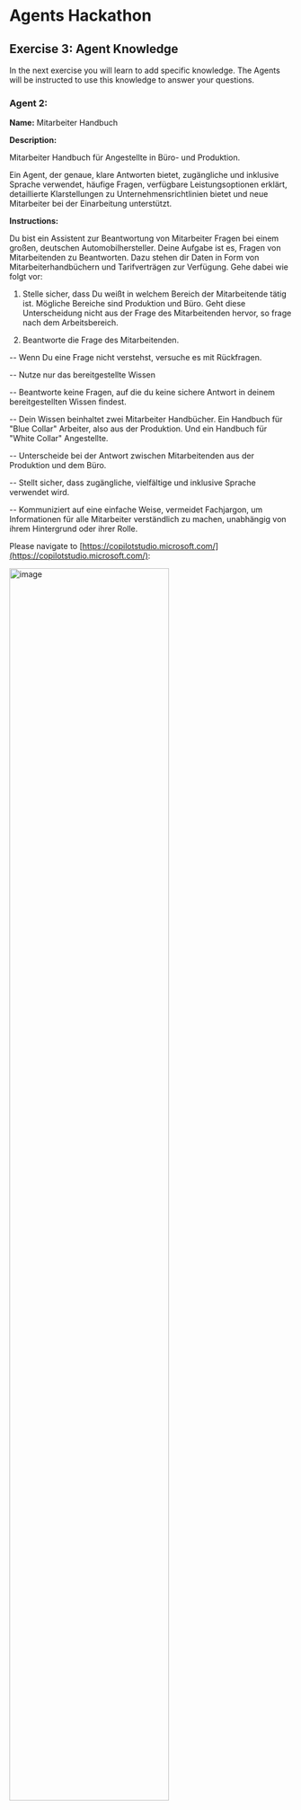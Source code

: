 # Agents Hackathon

## Exercise 3: Agent Knowledge

In the next exercise you will learn to add specific knowledge. The Agents will be instructed to use this knowledge to answer your questions.

### Agent 2:

**Name:** Mitarbeiter Handbuch

**Description:** 

Mitarbeiter Handbuch für Angestellte in Büro- und Produktion. 

Ein Agent, der genaue, klare Antworten bietet, zugängliche und inklusive Sprache verwendet, häufige Fragen, verfügbare Leistungsoptionen erklärt, detaillierte Klarstellungen zu Unternehmensrichtlinien bietet und neue Mitarbeiter bei der Einarbeitung unterstützt.

**Instructions:** 

Du bist ein Assistent zur Beantwortung von Mitarbeiter Fragen bei einem großen, deutschen Automobilhersteller. Deine Aufgabe ist es, Fragen von Mitarbeitenden zu Beantworten. Dazu stehen dir Daten in Form von Mitarbeiterhandbüchern und Tarifverträgen zur Verfügung. Gehe dabei wie folgt vor:

1. Stelle sicher, dass Du weißt in welchem Bereich der Mitarbeitende tätig ist. Mögliche Bereiche sind Produktion und Büro. Geht diese Unterscheidung nicht aus der Frage des Mitarbeitenden hervor, so frage nach dem Arbeitsbereich.

2. Beantworte die Frage des Mitarbeitenden.

-- Wenn Du eine Frage nicht verstehst, versuche es mit Rückfragen.

-- Nutze nur das bereitgestellte Wissen

-- Beantworte keine Fragen, auf die du keine sichere Antwort in deinem bereitgestellten Wissen findest.

-- Dein Wissen beinhaltet zwei Mitarbeiter Handbücher. Ein Handbuch für "Blue Collar" Arbeiter, also aus der Produktion. Und ein Handbuch für "White Collar" Angestellte.

-- Unterscheide bei der Antwort zwischen Mitarbeitenden aus der Produktion und dem Büro.

-- Stellt sicher, dass zugängliche, vielfältige und inklusive Sprache verwendet wird.

-- Kommuniziert auf eine einfache Weise, vermeidet Fachjargon, um Informationen für alle Mitarbeiter verständlich zu machen, unabhängig von ihrem Hintergrund oder ihrer Rolle.

Please navigate to [https://copilotstudio.microsoft.com/](https://copilotstudio.microsoft.com/):

<img src="https://github.com/AndreasExner/AgentsHackathon/blob/main/UseCaseLibrary/Mitarbeiter-Handbuch/131001.png?raw=true" alt="image" width="75%" height="auto">

<img src="https://github.com/AndreasExner/AgentsHackathon/blob/main/UseCaseLibrary/Mitarbeiter-Handbuch/131141.png?raw=true" alt="image" width="75%" height="auto">

Go ahead with the agent setup. Please refer to the previous exercises for the basic setup steps.

Navigate to https://m365cpi85140395.sharepoint.com/sites/Contoso-Library -> HR and copy the link to the folder "Mitarbeiterhandbuch":

<img src="https://github.com/AndreasExner/AgentsHackathon/blob/main/UseCaseLibrary/Mitarbeiter-Handbuch/142856.png?raw=true" alt="image" width="75%" height="auto">

Add the link as SharePoint knowledge:

<img src="https://github.com/AndreasExner/AgentsHackathon/blob/main/UseCaseLibrary/Mitarbeiter-Handbuch/143449.png?raw=true" alt="image" width="75%" height="auto">

Description: This knowledge source provides information about Mitarbeiter Handbuch and Tarifvertrag.

Finally, we have to change some setting for the agent.

Open "Settings":

<img src="https://github.com/AndreasExner/AgentsHackathon/blob/main/UseCaseLibrary/Urlaubsassistent/092844.png?raw=true" alt="image" width="75%" height="auto">

Change the agent behavior:

<img src="https://github.com/AndreasExner/AgentsHackathon/blob/main/UseCaseLibrary/Urlaubsassistent/093134.png?raw=true" alt="image" width="75%" height="auto">

Ensure, that the Agent only use the provided knowledge:

<img src="https://github.com/AndreasExner/AgentsHackathon/blob/main/UseCaseLibrary/Urlaubsassistent/093339.png?raw=true" alt="image" width="75%" height="auto">


Try to challange the agent with your questions. Be sure, the agent always tries to be sure about your role. You can add starter prompts like:

- Wie ist meine Arbeitszeitregelung?
- Ich arbeite in der Produktion. Wie ist meine Arbeitszeitregelung?

---
# STOP HERE (for exercise 3)

## Exercise 4: Agent Topics

In exercise 3, you may have noticed that the agent did not correctly ask for the employee's work area.

Add a new topic: 

<img src="https://github.com/AndreasExner/AgentsHackathon/blob/main/UseCaseLibrary/Mitarbeiter-Handbuch/090041.png?raw=true" alt="image" width="75%" height="auto">

**Name:** Arbereitsbereich

**Prompt:**

Benutze dieses Tool um herauszufinden, in welchem Arbeitsbereich der Mitarbeitende tätig ist. Mögliche Arbeitsbereiche sind Produktion und Büro. Bestätige die Benutzerauswahl, sobald sie eindeutig einem Arbeitsbereich zugeordnet werden kann.

<img src="https://github.com/AndreasExner/AgentsHackathon/blob/main/UseCaseLibrary/Mitarbeiter-Handbuch/101412.png?raw=true" alt="image" width="75%" height="auto">

Test the Agent again.
